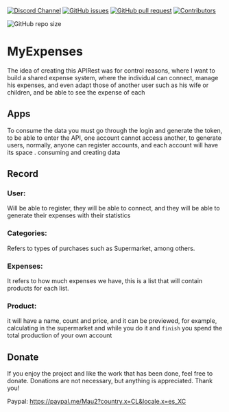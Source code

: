 [![Discord Channel](https://img.shields.io/discord/582881500257845260.svg?style=flat-square&logo=discord)](https://discord.gg/6bKnNW88)
[![GitHub issues](https://img.shields.io/github/issues/Mau005/MyExpenses)](https://github.com/Mau005/MyExpenses/issues)
[![GitHub pull request](https://img.shields.io/github/pulls/Mau005/MyExpenses)](https://github.com/Mau005/MyExpenses/pulls)
[![Contributors](https://img.shields.io/github/contributors/Mau005/MyExpenses.svg?style=flat-square)](https://github.com/Mau005/MyExpenses/graphs/contributors)

![GitHub repo size](https://img.shields.io/github/repo-size/Mau005/MyExpenses)

# MyExpenses
The idea of creating this APIRest was for control reasons, where I want to build a shared expense system, where the individual can connect, manage his expenses, and even adapt those of another user such as his wife or children, and be able to see the expense of each

## Apps
To consume the data you must go through the login and generate the token, to be able to enter the API, one account cannot access another, to generate users, normally, anyone can register accounts, and each account will have its space . consuming and creating data

## Record
### User:
Will be able to register, they will be able to connect, and they will be able to generate their expenses with their statistics
### Categories: 
Refers to types of purchases such as Supermarket, among others.

### Expenses: 
It refers to how much expenses we have, this is a list that will contain products for each list.

### Product: 
it will have a name, count and price, and it can be previewed, for example, calculating in the supermarket and while you do it and `finish` you spend the total production of your own account

## Donate
If you enjoy the project and like the work that has been done, feel free to donate. Donations are not necessary, but anything is appreciated. Thank you!

Paypal: https://paypal.me/Mau2?country.x=CL&locale.x=es_XC 
